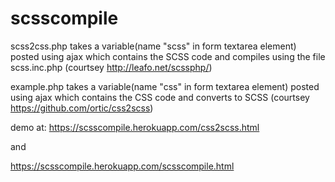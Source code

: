 # scsscompile

scss2css.php takes a variable(name "scss" in form textarea element) posted using ajax which contains the SCSS code and compiles 
using the file scss.inc.php
(courtsey http://leafo.net/scssphp/)

example.php takes a variable(name "css" in form textarea element) posted using ajax which contains the CSS code and converts to SCSS
(courtsey https://github.com/ortic/css2scss)

demo at:
https://scsscompile.herokuapp.com/css2scss.html

and 

https://scsscompile.herokuapp.com/scsscompile.html


